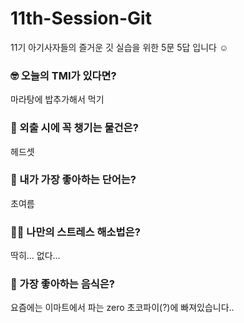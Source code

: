 # 11th-Session-Git
11기 아기사자들의 즐거운 깃 실습을 위한 5문 5답 입니다 ☺️

### 🤓 오늘의 TMI가 있다면?
마라탕에 밥추가해서 먹기

### 🎒 외출 시에 꼭 챙기는 물건은?
헤드셋

### 🤙 내가 가장 좋아하는 단어는?
초여름

### 🧘‍♀️ 나만의 스트레스 해소법은?
딱히... 없다... 

### 🍧 가장 좋아하는 음식은?
요즘에는 이마트에서 파는 zero 초코파이(?)에 빠져있습니다.. 